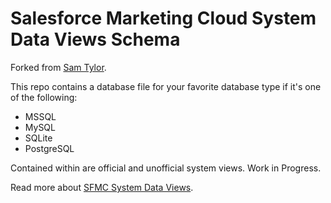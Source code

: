 # Salesforce Marketing Cloud System Data Views Schema

Forked from [Sam Tylor](https://dbdiagram.io/d/5ff259ed80d742080a34e3c3).

This repo contains a database file for your favorite database type if it's one of the following:

* MSSQL
* MySQL
* SQLite
* PostgreSQL

Contained within are official and unofficial system views. Work in Progress.

Read more about [SFMC System Data Views](https://mateuszdabrowski.pl/docs/config/sfmc-config-system-data-views/).
